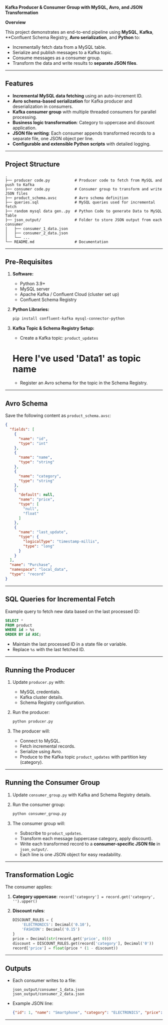 **Kafka Producer & Consumer Group with MySQL, Avro, and JSON Transformation**

**Overview**

This project demonstrates an end-to-end pipeline using **MySQL**, **Kafka**, **Confluent Schema Registry, **Avro serialization**, and **Python** to:

* Incrementally fetch data from a MySQL table.
* Serialize and publish messages to a Kafka topic.
* Consume messages as a consumer group.
* Transform the data and write results to **separate JSON files**.

---

## **Features**

* **Incremental MySQL data fetching** using an auto-increment ID.
* **Avro schema-based serialization** for Kafka producer and deserialization in consumers.
* **Kafka consumer group** with multiple threaded consumers for parallel processing.
* **Business logic transformation**: Category to uppercase and discount application.
* **JSON file writing**: Each consumer appends transformed records to a separate file, one JSON object per line.
* **Configurable and extensible Python scripts** with detailed logging.

---

## **Project Structure**

```
.
├── producer code.py           # Producer code to fetch from MySQL and push to Kafka
├── consumer code.py           # Consumer group to transform and write JSON files
├── product_schema.avsc        # Avro schema definition
├── queries.sql                # MySQL queries used for incremental fetch
├── random mysql data gen..py  # Python Code to generate Data to MySQL Table
├── json_output/               # Folder to store JSON output from each consumer
│   ├── consumer_1_data.json
│   ├── consumer_2_data.json
│   └── ...
└── README.md                  # Documentation
```

---

## **Pre-Requisites**

1. **Software:**

   * Python 3.9+
   * MySQL server
   * Apache Kafka / Confluent Cloud (cluster set up)
   * Confluent Schema Registry

2. **Python Libraries:**

   ```bash
   pip install confluent-kafka mysql-connector-python
   ```

3. **Kafka Topic & Schema Registry Setup:**

   * Create a Kafka topic: `product_updates`
    # Here I've used 'Data1' as topic name
   * Register an Avro schema for the topic in the Schema Registry.

---

## **Avro Schema**

Save the following content as `product_schema.avsc`:

```json
{
  "fields": [
    {
      "name": "id",
      "type": "int"
    },
    {
      "name": "name",
      "type": "string"
    },
    {
      "name": "category",
      "type": "string"
    },
    {
      "default": null,
      "name": "price",
      "type": [
        "null",
        "float"
      ]
    },
    {
      "name": "last_update",
      "type": {
        "logicalType": "timestamp-millis",
        "type": "long"
      }
    }
  ],
  "name": "Purchase",
  "namespace": "local_data",
  "type": "record"
}
```

---

## **SQL Queries for Incremental Fetch**

Example query to fetch new data based on the last processed ID:

```sql
SELECT *  
FROM product 
WHERE id > %s 
ORDER BY id ASC;
```


* Maintain the last processed ID in a state file or variable.
* Replace `%s` with the last fetched ID.

---

## **Running the Producer**

1. Update `producer.py` with:

   * MySQL credentials.
   * Kafka cluster details.
   * Schema Registry configuration.
2. Run the producer:

   ```bash
   python producer.py
   ```
3. The producer will:

   * Connect to MySQL.
   * Fetch incremental records.
   * Serialize using Avro.
   * Produce to the Kafka topic `product_updates` with partition key (category).

---

## **Running the Consumer Group**

1. Update `consumer_group.py` with Kafka and Schema Registry details.
2. Run the consumer group:

   ```bash
   python consumer_group.py
   ```
3. The consumer group will:

   * Subscribe to `product_updates`.
   * Transform each message (uppercase category, apply discount).
   * Write each transformed record to a **consumer-specific JSON file** in `json_output/`.
   * Each line is one JSON object for easy readability.

---

## **Transformation Logic**

The consumer applies:

1. **Category uppercase**: `record['category'] = record.get('category', '').upper()`
2. **Discount rules**:

   ```python
   DISCOUNT_RULES = {
       'ELECTRONICS': Decimal('0.10'),
       'FASHION': Decimal('0.15')
   }
   price = Decimal(str(record.get('price', 0)))
   discount = DISCOUNT_RULES.get(record['category'], Decimal('0'))
   record['price'] = float(price * (1 - discount))
   ```

---

## **Outputs**

* Each consumer writes to a file:

  ```
  json_output/consumer_1_data.json
  json_output/consumer_2_data.json
  ```
* Example JSON line:

  ```json
  {"id": 1, "name": "Smartphone", "category": "ELECTRONICS", "price": 450.0, "created_at": "2025-08-20"}
  ```
---